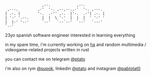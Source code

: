 ```
                 ,--.            ,--.          
 ,---.         ,-'  '-. ,--,--.,-'  '-. ,---.  
| .-. |        '-.  .-'' ,-.  |'-.  .-'| .-. | 
| '-' '.--.      |  |  \ '-'  |  |  |  ' '-' ' 
|  |-' '--'      `--'   `--`--'  `--'   `---'  
`--'                                           
```

23yo spanish software engineer interested in learning everything

in my spare time, i'm currently working on [ha](https://github.com/tato/ha) and random multimedia / videogame-related projects written in rust

you can contact me on telegram [@ptato](https://t.me/ptato)

i'm also on rym [@supok](https://rateyourmusic.com/~supok), linkedin [@ptato](https://linkedin.com/in/ptato) and instagram [@pablotat0](https://instagram.com/pablotat0)
